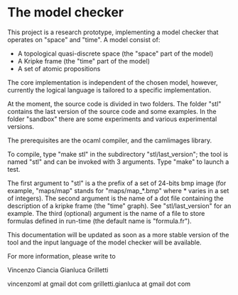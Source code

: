 The <name to choose> model checker
===================================================

This project is a research prototype, implementing a model checker
that operates on "space" and "time". A model consist of:
- A topological quasi-discrete space (the "space" part of the model)
- A Kripke frame (the "time" part of the model)
- A set of atomic propositions

The core implementation is independent of the chosen model,
however, currently the logical language is tailored to a specific
implementation.

At the moment, the source code is divided in two folders. The folder "stl" contains the last version of the source code and some examples.
In the folder "sandbox" there are some experiments and various experimental versions.

The prerequisites are the ocaml compiler, and the camlimages library.

To compile, type "make stl" in the subdirectory "stl/last_version"; the tool is named "stl" and can be invoked with 3 arguments. Type "make" to launch a test.

The first argument to "stl" is a the prefix of a set of 24-bits bmp image (for example, "maps/map" stands for "maps/map_*.bmp" where * varies in a set of integers). The second argument is the name of a dot file containing the description of a kripke frame (the "time" graph). See
"stl/last_version" for an example. The third
(optional) argument is the name of a file to store formulas defined in run-time (the default name is "formula.fr").

This documentation will be updated as soon as a more stable version of
the tool and the input language of the model checker will be
available. 

For more information, please write to 

Vincenzo Ciancia
Gianluca Grilletti

vincenzoml at gmail dot com
grilletti.gianluca at gmail dot com

